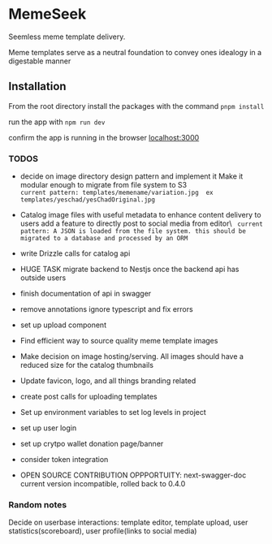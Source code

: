 # MemeSeek
Seemless meme template delivery.

Meme templates serve as a neutral foundation to convey ones idealogy in a digestable manner
## Installation
From the root directory install the packages with the command `pnpm install`

run the app with `npm run dev`

confirm the app is running in the browser [localhost:3000](http://localhost:3000)

### TODOS
 - decide on image directory design pattern and implement it
  Make it modular enough to migrate from file system to S3\
  `current pattern: templates/memename/variation.jpg 
                ex templates/yeschad/yesChadOriginal.jpg`


 - Catalog image files with useful metadata to enhance content delivery to users
  add a feature to directly post to social media from editor\ 
 ` current pattern: A JSON is loaded from the file system. this should be migrated to a database and processed by an ORM`

- write Drizzle calls for catalog api

- HUGE TASK migrate backend to  Nestjs once the backend api has outside users

- finish documentation of api in swagger

- remove annotations ignore typescript and fix errors

- set up upload component

- Find efficient way to source quality meme template images

- Make decision on image hosting/serving.  All images should have a reduced size for the catalog thumbnails

- Update favicon, logo, and all things branding related

- create post calls for uploading templates

- Set up environment variables to set log levels in project

- set up user login

- set up crytpo wallet donation page/banner

- consider token integration

- OPEN SOURCE CONTRIBUTION OPPPORTUITY: next-swagger-doc current version incompatible, rolled back to 0.4.0

### Random notes
Decide on userbase interactions: template editor, template upload, user statistics(scoreboard), user profile(links to social media)